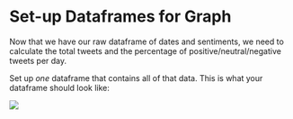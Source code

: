# Set-up Dataframes for Graph

Now that we have our raw dataframe of dates and sentiments, we need to calculate the total tweets and the percentage of positive/neutral/negative tweets per day. 

Set up *one* dataframe that contains all of that data. This is what your dataframe should look like: 

![](https://projectbit.s3-us-west-1.amazonaws.com/darlene/labs/Airline_DF.PNG)


